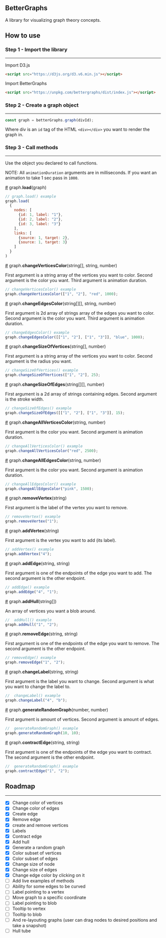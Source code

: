 ## BetterGraphs
A library for visualizing graph theory concepts.


## How to use
### Step 1 - Import the library
---
Import D3.js
```html
<script src="https://d3js.org/d3.v6.min.js"></script>
```
Import BetterGraphs
```html
<script src="https://unpkg.com/bettergraphs/dist/index.js"></script>
```
### Step 2 - Create a graph object
---
```js
const graph = betterGraphs.graph(divId);
```
Where div is an `id` tag of the HTML `<div></div>` you want to render the graph in.

### Step 3 - Call methods
---
Use the object you declared to call functions.

NOTE: All `animationDuration` arguments are in milliseconds. If you want an animation to take 1 sec pass in `1000`.

<a name="min" href="#load">#</a> graph.<b>load</b>(graph)
```js
// graph.load() example
graph.load(
  {
    nodes: [
      {id: 1, label: "1"},
      {id: 2, label: "2"},
      {id: 3, label: "3"}
    ],
    links: [
      {source: 1, target: 2},
      {source: 1, target: 3}
    ]
  }
)
```

<a name="changeVerticesColoR" href="#changeVerticesColor">#</a> graph.<b>changeVerticesColor</b>(string[], string, number)

First argument is a string array of the vertices you want to color. Second argument is the color you want. Third argument is animation duration.
```js
// changeVerticesColor() example
graph.changeVerticesColor(["1", "2"], "red", 1000);
```

<a name="changeEdgesColor" href="#changeEdgesColor">#</a> graph.<b>changeEdgesColor</b>(string[][], string, number)

First argument is 2d array of strings array of the edges you want to color. Second argument is the color you want. Third argument is animation duration.
```js
// changeEdgesColor() example
graph.changeEdgesColor([["1", "2"], ["1", "3"]], "blue", 1000);
```

<a name="changeSizeOfVertices" href="#changeSizeOfVertices">#</a> graph.<b>changeSizeOfVertices</b>(string[], number)

First argument is a string array of the vertices you want to color. Second argument is the radius you want.
```js
// changeSizeOfVertices() example
graph.changeSizeOfVertices(["1", "2"], 25);
```
<a name="changeSizeOfEdges" href="#changeSizeOfEdges">#</a> graph.<b>changeSizeOfEdges</b>(string[][], number)

First argument is a 2d array of strings containing edges. Second argument is the stroke width.
```js
// changeSizeOfEdges() example
graph.changeSizeOfEdges([["1", "2"], ["1", "3"]], 15);
```
<a name="changeAllVerticesColor" href="#changeAllVerticesColor">#</a> graph.<b>changeAllVerticesColor</b>(string, number)

First argument is the color you want. Second argument is animation duration.
```js
// changeAllVerticesColor() example
graph.changeAllVerticesColor("red", 2500);
```
<a name="changeAllEdgesColor" href="#changeAllEdgesColor">#</a> graph.<b>changeAllEdgesColor</b>(string, number)

First argument is the color you want. Second argument is animation duration.
```js
// changeAllEdgesColor() example
graph.changeAllEdgesColor("pink", 1500);
```
<a name="removeVertex" href="#removeVertex">#</a> graph.<b>removeVertex</b>(string)

First argument is the label of the vertex you want to remove.
```js
// removeVertex() example
graph.removeVertex("1");
```
<a name="addVertex" href="#addVertex">#</a> graph.<b>addVertex</b>(string)

First argument is the vertex you want to add (its label).
```js
// addVertex() example
graph.addVertex("4");
```
<a name="addEdge" href="#addEdge">#</a> graph.<b>addEdge</b>(string, string)

First argument is one of the endpoints of the edge you want to add. The second argument is the other endpoint.
```js
// addEdge() example
graph.addEdge("4", "1");
```

<a name="addHull" href="#addHull">#</a> graph.<b>addHull</b>(string[])

An array of vertices you want a blob around.
```js
//  addHull() example
graph.addHull("1", "2");
```

<a name="removeEdge" href="#removeEdge">#</a> graph.<b>removeEdge</b>(string, string)

First argument is one of the endpoints of the edge you want to remove. The second argument is the other endpoint.
```js
// removeEdge() example
graph.removeEdge("1", "2");
```

<a name="changeLabel" href="#changeLabel">#</a> graph.<b>changeLabel</b>(string, string)

First argument is the label you want to change. Second argument is what you want to change the label to.
```js
//  changeLabel() example
graph.changeLabel("4", "b");
```

<a name="generateRandomGraph" href="#generateRandomGraph">#</a> graph.<b>generateRandomGraph</b>(number, number)

First argument is amount of vertices. Second argument is amount of edges.
```js
//  generateRandomGraph() example
graph.generateRandomGraph(10, 10);
```

<a name="contractEdge" href="#contractEdge">#</a> graph.<b>contractEdge</b>(string, string)

First argument is one of the endpoints of the edge you want to contract. The second argument is the other endpoint.
```js
//  generateRandomGraph() example
graph.contractEdge("1", "2");
```

## Roadmap
---
- [x] Change color of vertices
- [x] Change color of edges
- [x] Create edge
- [x] Remove edge
- [x] create and remove vertices
- [x] Labels
- [x] Contract edge
- [x] Add hull
- [x] Generate a random graph
- [x] Color subset of vertices
- [x] Color subset of edges
- [x] Change size of node
- [x] Change size of edges
- [x] Change edge color by clicking on it
- [ ] Add live examples of methods
- [ ] Ability for some edges to be curved
- [ ] Label pointing to a vertex
- [ ] Move graph to a specific coordinate
- [ ] Label pointing to blob
- [ ] Tooltip to vertex
- [ ] Tooltip to blob
- [ ] And re-layouting graphs (user can drag nodes to desired positions and take a snapshot)
- [ ] Hull tube
